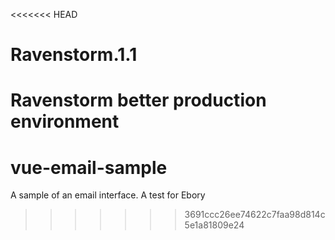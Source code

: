 <<<<<<< HEAD
# Ravenstorm.1.1
Ravenstorm better production environment
=======
# vue-email-sample
A sample of an email interface. A test for Ebory
>>>>>>> 3691ccc26ee74622c7faa98d814c5e1a81809e24

